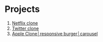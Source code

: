 # Projects

1. [Netflix clone](https://github.com/ratsepmarkus/netflix-clone)
2. [Twitter clone](https://github.com/ratsepmarkus/twitter-clone/tree/master)
3. [Apple Clone│responsive burger│carousel](https://github.com/ratsepmarkus/apple-clone)
